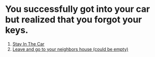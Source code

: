 # You successfully got into your car but realized that you forgot your keys. 

1. [Stay In The Car](second-ending.md)
2. [Leave and go to your neighbors house (could be empty)](neighbors-ending.md)